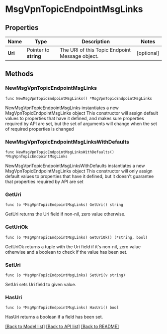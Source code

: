 # MsgVpnTopicEndpointMsgLinks

## Properties

Name | Type | Description | Notes
------------ | ------------- | ------------- | -------------
**Uri** | Pointer to **string** | The URI of this Topic Endpoint Message object. | [optional] 

## Methods

### NewMsgVpnTopicEndpointMsgLinks

`func NewMsgVpnTopicEndpointMsgLinks() *MsgVpnTopicEndpointMsgLinks`

NewMsgVpnTopicEndpointMsgLinks instantiates a new MsgVpnTopicEndpointMsgLinks object
This constructor will assign default values to properties that have it defined,
and makes sure properties required by API are set, but the set of arguments
will change when the set of required properties is changed

### NewMsgVpnTopicEndpointMsgLinksWithDefaults

`func NewMsgVpnTopicEndpointMsgLinksWithDefaults() *MsgVpnTopicEndpointMsgLinks`

NewMsgVpnTopicEndpointMsgLinksWithDefaults instantiates a new MsgVpnTopicEndpointMsgLinks object
This constructor will only assign default values to properties that have it defined,
but it doesn't guarantee that properties required by API are set

### GetUri

`func (o *MsgVpnTopicEndpointMsgLinks) GetUri() string`

GetUri returns the Uri field if non-nil, zero value otherwise.

### GetUriOk

`func (o *MsgVpnTopicEndpointMsgLinks) GetUriOk() (*string, bool)`

GetUriOk returns a tuple with the Uri field if it's non-nil, zero value otherwise
and a boolean to check if the value has been set.

### SetUri

`func (o *MsgVpnTopicEndpointMsgLinks) SetUri(v string)`

SetUri sets Uri field to given value.

### HasUri

`func (o *MsgVpnTopicEndpointMsgLinks) HasUri() bool`

HasUri returns a boolean if a field has been set.


[[Back to Model list]](../README.md#documentation-for-models) [[Back to API list]](../README.md#documentation-for-api-endpoints) [[Back to README]](../README.md)


